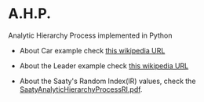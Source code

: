 # A.H.P.
Analytic Hierarchy Process implemented in Python

- About Car example check [this wikipedia URL](https://en.wikipedia.org/wiki/Analytic_hierarchy_process_%E2%80%93_car_example)

- About the Leader example check [this wikipedia URL](https://en.wikipedia.org/wiki/Analytic_hierarchy_process_%E2%80%93_leader_example)

- About the Saaty's Random Index(IR) values, check the [SaatyAnalyticHierarchyProcessRI.pdf](https://github.com/wilson-boca/ahp/blob/master/SaatyAnalyticHierarchyProcessRI.pdf).